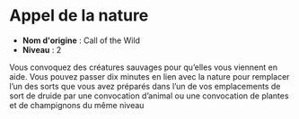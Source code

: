 # Appel de la nature

 * **Nom d'origine** : Call of the Wild
 * **Niveau** : 2


<p>Vous convoquez des créatures sauvages pour qu’elles vous viennent en aide. Vous pouvez passer dix minutes en lien avec la nature pour remplacer l’un des sorts que vous avez préparés dans l’un de vos emplacements de sort de druide par une convocation d’animal ou une convocation de plantes et de champignons du même niveau</p>